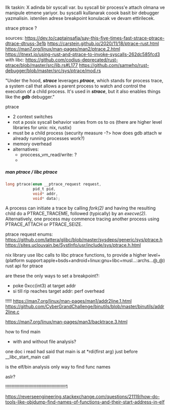 Ilk taskin:
X adinda bir syscall var. bu syscall bir process'e attach olmana ve manipule etmene yariyor.
bu syscalli kullanarak coook basit bir debugger yazmalisin.
istenilen adrese breakpoint konulacak ve devam ettirilecek.

strace ptrace ?

sources:
https://dev.to/captainsafia/say-this-five-times-fast-strace-ptrace-dtrace-dtruss-3e1b
https://carstein.github.io/2020/11/18/ptrace-rust.html
https://man7.org/linux/man-pages/man2/ptrace.2.html
https://itnext.io/using-rust-and-ptrace-to-invoke-syscalls-262dc585fcd3
with libc:
https://github.com/codius-deprecated/rust-ptrace/blob/master/src/lib.rs#L177
https://github.com/samwho/rust-debugger/blob/master/src/sys/ptrace/mod.rs

"Under the hood, ***strace*** leverages ***ptrace***, which stands for process trace, a system call that allows a parent process to watch and control the execution of a child process. It's used in ***strace***, but it also enables things like the ***gdb*** debugger."

ptrace
- 2 context switches
- not a posix syscall behavior varies from os to os (there are higher level libraries for unix: nix, rustix)
- must be a child process (security measure -?> how does gdb attach w already running processes work?)
- memory overhead
- alternatives:
    - proccess_vm_read/write: ?
    - 


##### man ptrace / libc ptrace
```c
long ptrace(enum __ptrace_request request, 
            pid_t pid,             
            void* addr, 
            void* data);
```

A process can initiate a trace by calling *fork(2)* and having the resulting child do a PTRACE_TRACEME, followed (typically) by an *execve(2)*. Alternatively, one process may commence tracing another process using PTRACE_ATTACH or PTRACE_SEIZE.

ptrace request enums:
https://github.com/lattera/glibc/blob/master/sysdeps/generic/sys/ptrace.h
https://sites.uclouvain.be/SystInfo/usr/include/sys/ptrace.h.html

nix library use libc calls to libc ptrace functions, to provide a higher level+(platform support:apple+bsds+android+linux:gnu+libc+musl...:archs...@_@) rust api for ptrace


are these the only ways to set a breakpoint?:
 - poke 0xcc(int3) at target addr
 - si till rip reaches target addr: perf overhead

!!!!!
https://man7.org/linux/man-pages/man1/addr2line.1.html
https://github.com/CyberGrandChallenge/binutils/blob/master/binutils/addr2line.c

https://man7.org/linux/man-pages/man3/backtrace.3.html


how to find main
- with and without file analysis?

one doc i read had said that main is at *rdi(first arg) just before __libc_start_main call



is the elf/bin analysis only way to find func names

aslr?


!!!!!!!!!!!!!!!!!!!!!!!!!!!!!!!!!!!!!!!!!!!!!!!1

https://reverseengineering.stackexchange.com/questions/21119/how-do-tools-like-objdump-find-names-of-functions-and-their-start-address-in-elf









